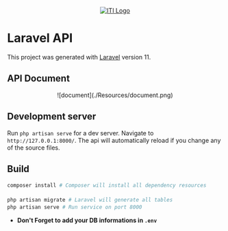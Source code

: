 <p align="center">
  <a href="https://iti.gov.eg/" target="_blank" rel="noopener noreferrer">
    <img width="150" src="https://shamra-academia.com/uploads/publishers/logoc1ee0a1961b28b92869f371af51313da.png" alt="ITI Logo">
  </a>
</p>

# Laravel API

This project was generated with [Laravel](https://laravel.com/docs) version 11.

## API Document

<div align="center">
![document](./Resources/document.png)
</div>

## Development server

Run `php artisan serve` for a dev server. Navigate to `http://127.0.0.1:8000/`. The api will automatically reload if you change any of the source files.

## Build
```bash
composer install # Composer will install all dependency resources

php artisan migrate # Laravel will generate all tables
php artisan serve # Run service on port 8000
```
- **Don't Forget to add your DB informations in `.env`**
